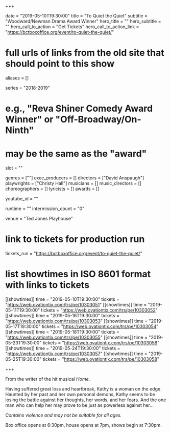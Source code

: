 +++

date = "2019-05-10T19:30:00"
title = "To Quiet the Quiet"
subtitle = "Woodward/Newman Drama Award Winner"
hero_title = ""
hero_subtitle = ""
hero_call_to_action = "Get Tickets"
hero_call_to_action_link = "https://bctboxoffice.org/event/to-quiet-the-quiet/"

# full urls of links from the old site that should point to this show
aliases = []

series = "2018-2019"
# e.g., "Reva Shiner Comedy Award Winner" or "Off-Broadway/On-Ninth"
# may be the same as the "award"
slot = ""

genres = [""]
exec_producers = []
directors = ["David Anspaugh"]
playwrights = ["Christy Hall"]
musicians = []
music_directors = []
choreographers = []
lyricists = []
awards = []

youtube_id = ""

runtime = ""
intermission_count = "0"

venue = "Ted Jones Playhouse"

# link to tickets for production run
tickets_run = "https://bctboxoffice.org/event/to-quiet-the-quiet/"

# list showtimes in ISO 8601 format with links to tickets
[[showtimes]]
    time = "2019-05-10T19:30:00"
    tickets = "https://web.ovationtix.com/trs/pe/10303051"
[[showtimes]]
    time = "2019-05-11T19:30:00"
    tickets = "https://web.ovationtix.com/trs/pe/10303052"
[[showtimes]]
    time = "2019-05-16T19:30:00"
    tickets = "https://web.ovationtix.com/trs/pe/10303053"
[[showtimes]]
    time = "2019-05-17T19:30:00"
    tickets = "https://web.ovationtix.com/trs/pe/10303054"
[[showtimes]]
    time = "2019-05-18T19:30:00"
    tickets = "https://web.ovationtix.com/trs/pe/10303055"
[[showtimes]]
    time = "2019-05-23T19:30:00"
    tickets = "https://web.ovationtix.com/trs/pe/10303056"
[[showtimes]]
    time = "2019-05-24T19:30:00"
    tickets = "https://web.ovationtix.com/trs/pe/10303057"
[[showtimes]]
    time = "2019-05-25T19:30:00"
    tickets = "https://web.ovationtix.com/trs/pe/10303058"

+++

From the writer of the hit musical *Home*.

Having suffered great loss and heartbreak, Kathy is a woman on the edge. Haunted by her past and her own personal demons, Kathy seems to be losing the battle against her thoughts, her words, and her fears. And the one man who can help her may prove to be just as powerless against her…

*Contains violence and may not be suitable for all ages.*

Box office opens at 6:30pm, house opens at 7pm, shows begin at 7:30pm.

